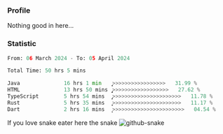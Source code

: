 ### Profile 

Nothing good in here...

### Statistic
<!--START_SECTION:waka-->

```python
From: 06 March 2024 - To: 05 April 2024

Total Time: 50 hrs 5 mins

Java              16 hrs 1 min    ͎͎͎͎͎͎͎͎>>>>>>>>>>>>>>>>>   31.99 %
HTML              13 hrs 50 mins  ̡͎͎͎͎͎͎>>>>>>>>>>>>>>>>>>   27.62 %
TypeScript        5 hrs 54 mins   ̡͎͎>>>>>>>>>>>>>>>>>>>>>>   11.78 %
Rust              5 hrs 35 mins   ͎͎̞>>>>>>>>>>>>>>>>>>>>>>   11.17 %
Dart              2 hrs 16 mins   ͎͙>>>>>>>>>>>>>>>>>>>>>>>   04.54 %
```

<!--END_SECTION:waka-->

If you love snake eater here the snake 
<picture>
  <source media="(prefers-color-scheme: dark)" srcset="https://github.com/pradana4648/pradana4648/blob/c0566a83ca6ea5f2e46bab00e717c4c82b4b5c4c/github-contribution-grid-snake-dark.svg" />
  <source media="(prefers-color-scheme: light)" srcset="https://github.com/pradana4648/pradana4648/blob/c0566a83ca6ea5f2e46bab00e717c4c82b4b5c4c/github-contribution-grid-snake.svg" />
  <img alt="github-snake" src="https://github.com/pradana4648/pradana4648/blob/c0566a83ca6ea5f2e46bab00e717c4c82b4b5c4c/github-contribution-grid-snake.svg" />
</picture>
